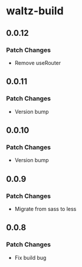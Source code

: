 # waltz-build

## 0.0.12

### Patch Changes

- Remove useRouter

## 0.0.11

### Patch Changes

- Version bump

## 0.0.10

### Patch Changes

- Version bump

## 0.0.9

### Patch Changes

- Migrate from sass to less

## 0.0.8

### Patch Changes

- Fix build bug
